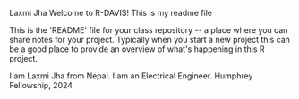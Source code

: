 Laxmi Jha Welcome to R-DAVIS! 
This is my readme file

This is the 'README' file for your class repository -- a place where you can share notes for your project. Typically when you start a new project this can be a good place to provide an overview of what's happening in this R project. 

I am Laxmi Jha from Nepal. I am an Electrical Engineer. 
Humphrey Fellowship, 2024